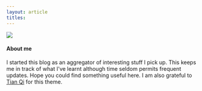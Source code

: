 ```yaml
---
layout: article
titles:
---
```


<!-- <div class="card">
  <div class="card__image">
    <img class="image" src="{{ site.author.avatar }}"/>
  </div>
  <div class="card__content">
    <div class="card__header">
      <h4>About me</h4>
    </div>
    <p>
    I started this blog as an aggregator of my work in data science and computing over the years.
    </p>
  </div>
</div> -->

<div class="item">
  <div class="item__image">
    <img class="image image--sm" src="{{ site.author.avatar }}"/>
  </div>
  <div class="item__content">
    <div class="item__header">
      <h4>About me</h4>
    </div>
    <div class="item__description">
      <p>
      <!--   -->
      I started this blog as an aggregator of interesting stuff I pick up. This keeps me in track of what I've learnt although time seldom permits frequent updates. Hope you could find something useful here. I am also grateful to <a href="https://github.com/kitian616/jekyll-TeXt-theme">Tian Qi</a> for this theme.
      </p>
    </div>
  </div>
</div>